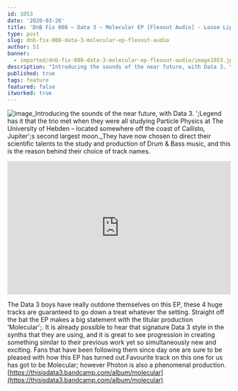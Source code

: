 ```yaml
---
id: 1053
date: '2020-03-26'
title: 'DnB Fix 008 – Data 3 – Molecular EP [Flexout Audio] - Loose Lips'
type: post
slug: dnb-fix-008-data-3-molecular-ep-flexout-audio
author: 51
banner:
  - imported/dnb-fix-008-data-3-molecular-ep-flexout-audio/image1053.jpeg
description: "Introducing the sounds of the near future, with Data 3. \_Legend has it that the trio met when they were all studying Particle Physics at The University of Hebden – located somewhere off the coast of Callisto, Jupiter’s second largest moon. They have now chosen to direct their scientific talents to the study and production [...]Read More..."
published: true
tags: feature
featured: false
itworked: true
---
```

![image](../imported/dnb-fix-008-data-3-molecular-ep-flexout-audio/image1053.jpeg)_Introducing the sounds of the near future, with Data 3. ';Legend has it that the trio met when they were all studying Particle Physics at The University of Hebden – located somewhere off the coast of Callisto, Jupiter';s second largest moon._They have now chosen to direct their scientific talents to the study and production of Drum & Bass music, and this is the reason behind their choice of track names.

<iframe width='100%' height='300' scrolling='no' frameborder='no' allow='autoplay' src='https://w.soundcloud.com/player/?url=https%3A//api.soundcloud.com/playlists/1007132050&color=%230e6e64&auto_play=false&hide_related=false&show_comments=true&show_user=true&show_reposts=false&show_teaser=true&visual=true'></iframe>

The Data 3 boys have really outdone themselves on this EP, these 4 huge tracks are guaranteed to go down a treat whatever the setting. Straight off the bat the EP makes a big statement with the titular production ‘Molecular';. It is already possible to hear that signature Data 3 style in the synths that they are using, and it is great to see progression in creating something similar to their previous work yet so simultaneously new and exciting. Fans that have been following them since day one are sure to be pleased with how this EP has turned out.Favourite track on this one for us has got to be Molecular; however Photon is also a phenomenal production.[](https://thisisdata3.bandcamp.com/album/molecular)[https://thisisdata3.bandcamp.com/album/molecular](https://thisisdata3.bandcamp.com/album/molecular)